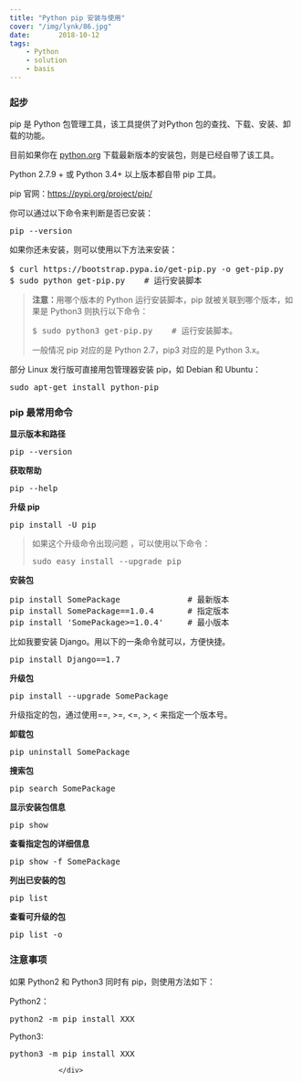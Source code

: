 ```yaml
---
title: "Python pip 安装与使用"
cover: "/img/lynk/86.jpg"
date:       2018-10-12
tags:
	- Python
	- solution
	- basis
---
```













### 起步

<div class="article-intro">
                    <p>pip 是 Python 包管理工具，该工具提供了对Python 包的查找、下载、安装、卸载的功能。</p>

<p>目前如果你在 <a target="_blank" href="https://www.python.org">python.org</a> 下载最新版本的安装包，则是已经自带了该工具。</p>

<p>Python 2.7.9 +  或 Python 3.4+  以上版本都自带 pip 工具。</p>
<p>pip 官网：<a href="https://pypi.org/project/pip/" target="_blank">https://pypi.org/project/pip/</a></p>
<p>你可以通过以下命令来判断是否已安装：</p>
<pre class="prettyprint prettyprinted" style=""><span class="pln">pip </span><span class="pun">--</span><span class="pln">version</span></pre>

<p>如果你还未安装，则可以使用以下方法来安装：</p>
<pre class="prettyprint prettyprinted" style=""><span class="pln">$ curl https</span><span class="pun">:</span><span class="com">//bootstrap.pypa.io/get-pip.py -o get-pip.py   # 下载安装脚本</span><span class="pln">
$ sudo python </span><span class="kwd">get</span><span class="pun">-</span><span class="pln">pip</span><span class="pun">.</span><span class="pln">py    </span><span class="com"># 运行安装脚本</span></pre>



<blockquote><p><strong>注意：</strong>用哪个版本的 Python 运行安装脚本，pip 就被关联到哪个版本，如果是 Python3 则执行以下命令：</p>

<pre class="prettyprint prettyprinted" style=""><span class="pln">$ sudo python3 </span><span class="kwd">get</span><span class="pun">-</span><span class="pln">pip</span><span class="pun">.</span><span class="pln">py    </span><span class="com"># 运行安装脚本。</span></pre>

<p>一般情况 pip 对应的是 Python 2.7，pip3 对应的是 Python 3.x。</p></blockquote>




<p>部分 Linux 发行版可直接用包管理器安装 pip，如 Debian 和 Ubuntu：</p>

<pre class="prettyprint prettyprinted" style=""><span class="pln">sudo apt</span><span class="pun">-</span><span class="kwd">get</span><span class="pln"> install python</span><span class="pun">-</span><span class="pln">pip</span></pre>
<h3>pip 最常用命令
</h3>
<p><strong>显示版本和路径</strong></p>
<pre class="prettyprint prettyprinted" style=""><span class="pln">pip </span><span class="pun">--</span><span class="pln">version</span></pre>  

<p><strong>获取帮助</strong></p>

<pre class="prettyprint prettyprinted" style=""><span class="pln">pip </span><span class="pun">--</span><span class="pln">help</span></pre>


<p><strong>升级 pip</strong></p>
<pre class="prettyprint prettyprinted" style=""><span class="pln">pip install </span><span class="pun">-</span><span class="pln">U pip</span></pre>



<blockquote><p>如果这个升级命令出现问题 ，可以使用以下命令：</p>
<pre class="prettyprint prettyprinted" style=""><span class="pln">sudo easy_install </span><span class="pun">--</span><span class="pln">upgrade pip</span></pre> </blockquote>







<p><strong>安装包</strong> </p>
<pre class="prettyprint prettyprinted" style=""><span class="pln">pip install </span><span class="typ">SomePackage</span><span class="pln">              </span><span class="com"># 最新版本</span><span class="pln">
pip install </span><span class="typ">SomePackage</span><span class="pun">==</span><span class="lit">1.0</span><span class="pun">.</span><span class="lit">4</span><span class="pln">       </span><span class="com"># 指定版本</span><span class="pln">
pip install </span><span class="str">'SomePackage&gt;=1.0.4'</span><span class="pln">     </span><span class="com"># 最小版本</span></pre>
<p>比如我要安装 Django。用以下的一条命令就可以，方便快捷。</p>
<pre class="prettyprint prettyprinted" style=""><span class="pln">pip install </span><span class="typ">Django</span><span class="pun">==</span><span class="lit">1.7</span></pre>
<p><strong>升级包</strong> </p>
 <pre class="prettyprint prettyprinted" style=""><span class="pln">pip install </span><span class="pun">--</span><span class="pln">upgrade </span><span class="typ">SomePackage</span></pre>

<p>升级指定的包，通过使用==, &gt;=, &lt;=, &gt;, &lt; 来指定一个版本号。</p>

<p><strong>卸载包</strong> </p>
<pre class="prettyprint prettyprinted" style=""><span class="pln">pip uninstall </span><span class="typ">SomePackage</span></pre>
<p><strong>搜索包</strong></p>
<pre class="prettyprint prettyprinted" style=""><span class="pln">pip search </span><span class="typ">SomePackage</span></pre>
<p><strong>显示安装包信息</strong></p>
<pre class="prettyprint prettyprinted" style=""><span class="pln">pip show </span></pre> 

<p><strong>查看指定包的详细信息</strong></p>
<pre class="prettyprint prettyprinted" style=""><span class="pln">pip show </span><span class="pun">-</span><span class="pln">f </span><span class="typ">SomePackage</span></pre>


<p><strong>列出已安装的包</strong></p>
<pre class="prettyprint prettyprinted" style=""><span class="pln">pip list</span></pre>

<p>
<strong>查看可升级的包</strong></p>
<pre class="prettyprint prettyprinted" style=""><span class="pln">pip list </span><span class="pun">-</span><span class="pln">o</span></pre>

<h3>注意事项</h3>
<p>如果 Python2 和 Python3 同时有 pip，则使用方法如下：</p>
 
<p>Python2：</p>

<pre class="prettyprint prettyprinted" style=""><span class="pln">python2 </span><span class="pun">-</span><span class="pln">m pip install XXX</span></pre>

<p>Python3:</p>

<pre class="prettyprint prettyprinted" style=""><span class="pln">python3 </span><span class="pun">-</span><span class="pln">m pip install XXX</span></pre>
                </div>